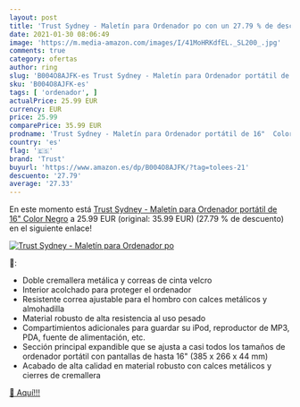 ```yaml
---
layout: post
title: 'Trust Sydney - Maletín para Ordenador po con un 27.79 % de descuento'
date: 2021-01-30 08:06:49
image: 'https://m.media-amazon.com/images/I/41MoHRKdfEL._SL200_.jpg'
comments: true
category: ofertas
author: ring
slug: 'B004O8AJFK-es Trust Sydney - Maletín para Ordenador portátil de 16"...'
sku: 'B004O8AJFK-es'
tags: [ 'ordenador', ]
actualPrice: 25.99 EUR
currency: EUR
price: 25.99
comparePrice: 35.99 EUR
prodname: 'Trust Sydney - Maletín para Ordenador portátil de 16"  Color Negro'
country: 'es'
flag: '🇪🇸'
brand: 'Trust'
buyurl: 'https://www.amazon.es/dp/B004O8AJFK/?tag=tolees-21'
descuento: '27.79'
average: '27.33'
---
```


En este momento está [Trust Sydney - Maletín para Ordenador portátil de 16"  Color Negro](https://www.amazon.es/dp/B004O8AJFK/?tag=tolees-21) a 25.99 EUR (original: 35.99 EUR) (27.79 %  de descuento) en el siguiente enlace!

[![Trust Sydney - Maletín para Ordenador po](https://m.media-amazon.com/images/I/41MoHRKdfEL._SL200_.jpg)](https://www.amazon.es/dp/B004O8AJFK/?tag=tolees-21)

🔎:

- Doble cremallera metálica y correas de cinta velcro
- Interior acolchado para proteger el ordenador
- Resistente correa ajustable para el hombro con calces metálicos y almohadilla
- Material robusto de alta resistencia al uso pesado
- Compartimientos adicionales para guardar su iPod, reproductor de MP3, PDA, fuente de alimentación, etc.
- Sección principal expandible que se ajusta a casi todos los tamaños de ordenador portátil con pantallas de hasta 16" (385 x 266 x 44 mm)
- Acabado de alta calidad en material robusto con calces metálicos y cierres de cremallera

[🛒 Aquí!!!](https://www.amazon.es/dp/B004O8AJFK/?tag=tolees-21)
